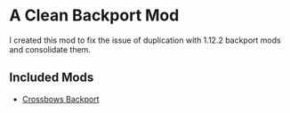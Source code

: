 # A Clean Backport Mod

I created this mod to fix the issue of duplication with 1.12.2 backport mods and consolidate them.

## Included Mods
- [Crossbows Backport](https://github.com/SmileycorpMC/crossbows-backport)
